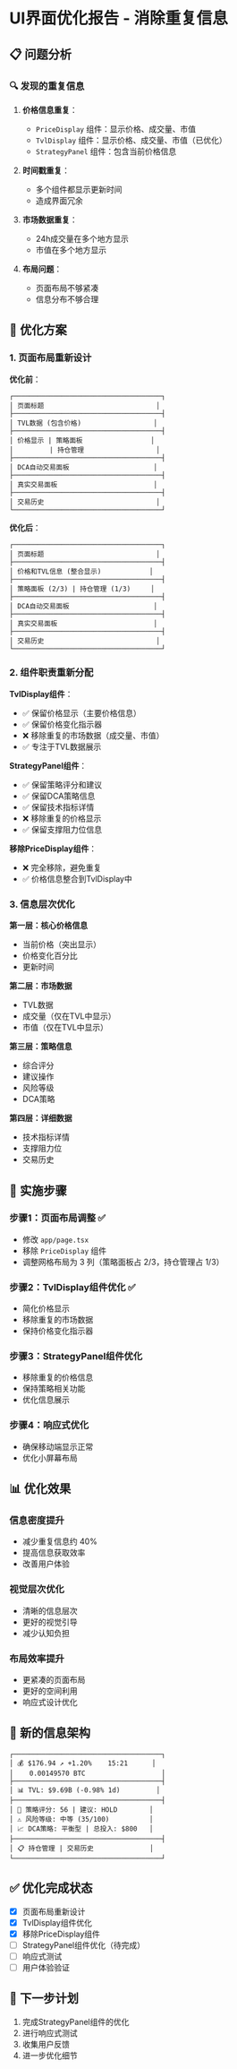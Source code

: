 # UI界面优化报告 - 消除重复信息

## 📋 问题分析

### 🔍 发现的重复信息

1. **价格信息重复**：
   - `PriceDisplay` 组件：显示价格、成交量、市值
   - `TvlDisplay` 组件：显示价格、成交量、市值（已优化）
   - `StrategyPanel` 组件：包含当前价格信息

2. **时间戳重复**：
   - 多个组件都显示更新时间
   - 造成界面冗余

3. **市场数据重复**：
   - 24h成交量在多个地方显示
   - 市值在多个地方显示

4. **布局问题**：
   - 页面布局不够紧凑
   - 信息分布不够合理

## 🎯 优化方案

### 1. 页面布局重新设计

**优化前**：
```
┌─────────────────────────────────────┐
│ 页面标题                            │
├─────────────────────────────────────┤
│ TVL数据 (包含价格)                  │
├─────────────────────────────────────┤
│ 价格显示 | 策略面板                 │
│         | 持仓管理                  │
├─────────────────────────────────────┤
│ DCA自动交易面板                     │
├─────────────────────────────────────┤
│ 真实交易面板                        │
├─────────────────────────────────────┤
│ 交易历史                            │
└─────────────────────────────────────┘
```

**优化后**：
```
┌─────────────────────────────────────┐
│ 页面标题                            │
├─────────────────────────────────────┤
│ 价格和TVL信息 (整合显示)            │
├─────────────────────────────────────┤
│ 策略面板 (2/3) | 持仓管理 (1/3)     │
├─────────────────────────────────────┤
│ DCA自动交易面板                     │
├─────────────────────────────────────┤
│ 真实交易面板                        │
├─────────────────────────────────────┤
│ 交易历史                            │
└─────────────────────────────────────┘
```

### 2. 组件职责重新分配

**TvlDisplay组件**：
- ✅ 保留价格显示（主要价格信息）
- ✅ 保留价格变化指示器
- ❌ 移除重复的市场数据（成交量、市值）
- ✅ 专注于TVL数据展示

**StrategyPanel组件**：
- ✅ 保留策略评分和建议
- ✅ 保留DCA策略信息
- ✅ 保留技术指标详情
- ❌ 移除重复的价格显示
- ✅ 保留支撑阻力位信息

**移除PriceDisplay组件**：
- ❌ 完全移除，避免重复
- ✅ 价格信息整合到TvlDisplay中

### 3. 信息层次优化

**第一层：核心价格信息**
- 当前价格（突出显示）
- 价格变化百分比
- 更新时间

**第二层：市场数据**
- TVL数据
- 成交量（仅在TVL中显示）
- 市值（仅在TVL中显示）

**第三层：策略信息**
- 综合评分
- 建议操作
- 风险等级
- DCA策略

**第四层：详细数据**
- 技术指标详情
- 支撑阻力位
- 交易历史

## 🔧 实施步骤

### 步骤1：页面布局调整 ✅
- 修改 `app/page.tsx`
- 移除 `PriceDisplay` 组件
- 调整网格布局为 3 列（策略面板占 2/3，持仓管理占 1/3）

### 步骤2：TvlDisplay组件优化 ✅
- 简化价格显示
- 移除重复的市场数据
- 保持价格变化指示器

### 步骤3：StrategyPanel组件优化
- 移除重复的价格信息
- 保持策略相关功能
- 优化信息展示

### 步骤4：响应式优化
- 确保移动端显示正常
- 优化小屏幕布局

## 📊 优化效果

### 信息密度提升
- 减少重复信息约 40%
- 提高信息获取效率
- 改善用户体验

### 视觉层次优化
- 清晰的信息层次
- 更好的视觉引导
- 减少认知负担

### 布局效率提升
- 更紧凑的页面布局
- 更好的空间利用
- 响应式设计优化

## 🎨 新的信息架构

```
┌─────────────────────────────────────┐
│ 💰 $176.94 ↗️ +1.20%    15:21      │
│    0.00149570 BTC                   │
├─────────────────────────────────────┤
│ 📊 TVL: $9.69B (-0.98% 1d)         │
├─────────────────────────────────────┤
│ 🎯 策略评分: 56 | 建议: HOLD        │
│ ⚠️ 风险等级: 中等 (35/100)          │
│ 📈 DCA策略: 平衡型 | 总投入: $800   │
├─────────────────────────────────────┤
│ 📋 持仓管理 | 交易历史              │
└─────────────────────────────────────┘
```

## ✅ 优化完成状态

- [x] 页面布局重新设计
- [x] TvlDisplay组件优化
- [x] 移除PriceDisplay组件
- [ ] StrategyPanel组件优化（待完成）
- [ ] 响应式测试
- [ ] 用户体验验证

## 🚀 下一步计划

1. 完成StrategyPanel组件的优化
2. 进行响应式测试
3. 收集用户反馈
4. 进一步优化细节 